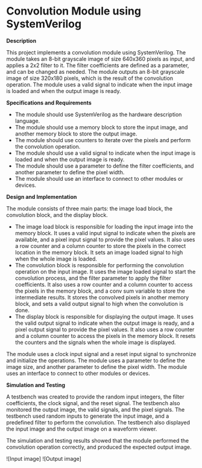 # **Convolution Module using SystemVerilog**

**Description**

This project implements a convolution module using SystemVerilog. The module takes an 8-bit grayscale image of size 640x360 pixels as input, and applies a 2x2 filter to it. The filter coefficients are defined as a parameter, and can be changed as needed. The module outputs an 8-bit grayscale image of size 320x180 pixels, which is the result of the convolution operation. The module uses a valid signal to indicate when the input image is loaded and when the output image is ready.

**Specifications and Requirements**

- The module should use SystemVerilog as the hardware description language.
- The module should use a memory block to store the input image, and another memory block to store the output image.
- The module should use counters to iterate over the pixels and perform the convolution operation.
- The module should use a valid signal to indicate when the input image is loaded and when the output image is ready.
- The module should use a parameter to define the filter coefficients, and another parameter to define the pixel width.
- The module should use an interface to connect to other modules or devices.

**Design and Implementation**

The module consists of three main parts: the image load block, the convolution block, and the display block.

- The image load block is responsible for loading the input image into the memory block. It uses a valid input signal to indicate when the pixels are available, and a pixel input signal to provide the pixel values. It also uses a row counter and a column counter to store the pixels in the correct location in the memory block. It sets an image loaded signal to high when the whole image is loaded.
- The convolution block is responsible for performing the convolution operation on the input image. It uses the image loaded signal to start the convolution process, and the filter parameter to apply the filter coefficients. It also uses a row counter and a column counter to access the pixels in the memory block, and a conv sum variable to store the intermediate results. It stores the convolved pixels in another memory block, and sets a valid output signal to high when the convolution is done.
- The display block is responsible for displaying the output image. It uses the valid output signal to indicate when the output image is ready, and a pixel output signal to provide the pixel values. It also uses a row counter and a column counter to access the pixels in the memory block. It resets the counters and the signals when the whole image is displayed.

The module uses a clock input signal and a reset input signal to synchronize and initialize the operations. The module uses a parameter to define the image size, and another parameter to define the pixel width. The module uses an interface to connect to other modules or devices.

**Simulation and Testing**

A testbench was created to provide the random input integers, the filter coefficients, the clock signal, and the reset signal. The testbench also monitored the output image, the valid signals, and the pixel signals. The testbench used random inputs to generate the input image, and a predefined filter to perform the convolution. The testbench also displayed the input image and the output image on a waveform viewer.

The simulation and testing results showed that the module performed the convolution operation correctly, and produced the expected output image. 

![Input image] ![Output image]
